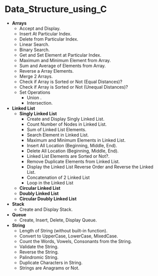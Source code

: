 # Data_Structure_using_C

- **Arrays**
	- Accept and Display.
	- Insert At Particular Index.
	- Delete from Particular Index.
	- Linear Search.
	- Binary Search.
	- Get and Set Element at Particular Index.
	- Maximum and Minimum Element from Array.
	- Sum and Average of Elements from Array.
	- Reverse a Array Elements.
	- Merge 2 Arrays.
	- Check if Array is Sorted or Not (Equal Distances)?
	- Check if Array is Sorted or Not (Unequal Distances)?
	- Set Operations
		- Union .
		- Intersection.
- **Linked List** 
	- **Singly Linked List**	 	
		- Create and Display Singly Linked List.
		- Count Number of Nodes in Linked List.
		- Sum of Linked List Elements.
		- Search Element in Linked List.
		- Maximum and Minimum Elements in Linked List.
		- Insert All Location (Beginning, Middle, End).
		- Delete All Location (Beginning, Middle, End).
		- Linked List Elements are Sorted or Not?.
		- Remove Duplicate Elements from Linked List.
		- Display the Linked List Reverse Order and Reverse the Linked List.
		- Concatenation of 2 Linked List
		- Loop in the Linked List
	- **Circular Linked List** 
	- **Doubly Linked List**
	- **Circular Doubly Linked List**
- **Stack**
	- Create and Display Stack.
- **Queue**
	- Create, Insert, Delete, Display Queue.
- **String**
	- Length of String (without built-in function).
	- Convert to UpperCase, LowerCase, MixedCase.
	- Count the Words, Vowels, Consonants from the String.
	- Validate the String.
	- Reverse the String.
	- Palindromic String.
	- Duplicate Characters in String.
	- Strings are Anagrams or Not.
